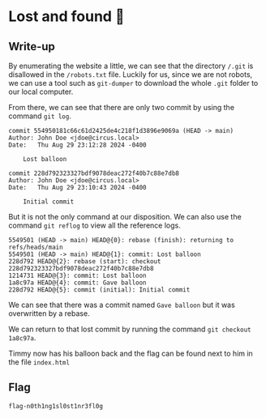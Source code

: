 # Lost and found 🎈

## Write-up

By enumerating the website a little, we can see that the directory `/.git` is disallowed in the `/robots.txt` file. Luckily for us, since we are not robots, we can use a tool such as `git-dumper` to download the whole `.git` folder to our local computer.

From there, we can see that there are only two commit by using the command `git log`.

```git
commit 554950181c66c61d2425de4c218f1d3896e9069a (HEAD -> main)
Author: John Doe <jdoe@circus.local>
Date:   Thu Aug 29 23:12:28 2024 -0400

    Lost balloon

commit 228d792323327bdf9078deac272f40b7c88e7db8
Author: John Doe <jdoe@circus.local>
Date:   Thu Aug 29 23:10:43 2024 -0400

    Initial commit
```

But it is not the only command at our disposition. We can also use the command `git reflog` to view all the reference logs.

```
5549501 (HEAD -> main) HEAD@{0}: rebase (finish): returning to refs/heads/main
5549501 (HEAD -> main) HEAD@{1}: commit: Lost balloon
228d792 HEAD@{2}: rebase (start): checkout 228d792323327bdf9078deac272f40b7c88e7db8
1214731 HEAD@{3}: commit: Lost balloon
1a8c97a HEAD@{4}: commit: Gave balloon
228d792 HEAD@{5}: commit (initial): Initial commit
```

We can see that there was a commit named `Gave balloon` but it was overwritten by a rebase.

We can return to that lost commit by running the command `git checkout 1a8c97a`.

Timmy now has his balloon back and the flag can be found next to him in the file `index.html`

## Flag

`flag-n0th1ng1sl0st1nr3fl0g`
